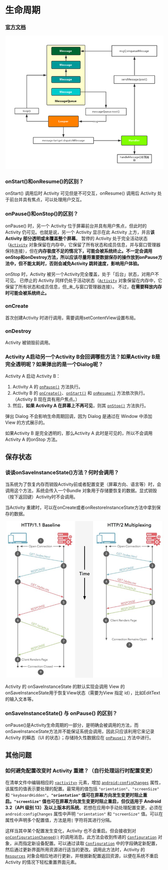 # 生命周期

### [官方文档](https://developer.android.com/guide/components/activities/?hl=zh-CN#Lifecycle)

![Activity &#x751F;&#x547D;&#x5468;&#x671F;](../../../.gitbook/assets/image%20%2830%29.png)

### onStart\(\)和onResume\(\)的区别？

onStart\(\) 调用后时 Activity 可见但是不可交互，onResume\(\) 调用后 Activity 处于前台并具有焦点，可以处理用户交互。

### onPause\(\)和onStop\(\)的区别？

onPause\(\) 时，另一个 Activity 位于屏幕前台并具有用户焦点，但此时的 Activity 仍可见。也就是说，另一个 Activity 显示在此 Activity 上方，并且**该 Activity 部分透明或未覆盖整个屏幕**。 暂停的 Activity 处于完全活动状态（[`Activity`](https://developer.android.com/reference/android/app/Activity.html?hl=zh-CN) 对象保留在内存中，它保留了所有状态和成员信息，并与窗口管理器保持连接），但在**内存极度不足的情况下，可能会被系统终止。不一定会调用onStop和onDestroy方法，所以应该尽量将重要数据保存的操作放到onPause方法中，但不能太耗时，否则会减免Activity 跳转速度，影响用户体验。**

onStop 时，Activity 被另一个Activity完全覆盖，处于「后台」状态，对用户不可见。 已停止的 Activity 同样仍处于活动状态（[`Activity`](https://developer.android.com/reference/android/app/Activity.html?hl=zh-CN) 对象保留在内存中，它保留了所有状态和成员信息，但_未_与窗口管理器连接）。 不过，**在需要释放内存时可能会被系统终止。**

### onCreate

首次创建Activity 时进行调用，需要调用setContentView设置布局。

### onDestroy

Activity 被销毁前调用。

### Activity A启动另一个Activity B会回调哪些方法？如果Activity B是完全透明呢？如果弹出的是一个Dialog呢？

Activity A 启动 Activity B：

1. Activity A 的 [`onPause()`](https://developer.android.com/reference/android/app/Activity.html?hl=zh-CN#onPause%28%29) 方法执行。
2. Activity B 的 [`onCreate()`](https://developer.android.com/reference/android/app/Activity.html?hl=zh-CN#onCreate%28android.os.Bundle%29)、[`onStart()`](https://developer.android.com/reference/android/app/Activity.html?hl=zh-CN#onStart%28%29) 和 [`onResume()`](https://developer.android.com/reference/android/app/Activity.html?hl=zh-CN#onResume%28%29) 方法依次执行。（Activity B 现在具有用户焦点。）
3. 然后，**如果 Activity A 在屏幕上不再可见**，则其 [`onStop()`](https://developer.android.com/reference/android/app/Activity.html?hl=zh-CN#onStop%28%29) 方法执行。

弹出 Dialog 不会影响生命周期回调，因为 Dialog 是通过在 Window 中添加 View 的方式展示的。

如果Activity B 是完全透明的，那么Activity A 此时是可见的，所以不会调用Activity A 的onStop 方法。

## 保存状态

### 谈谈onSaveInstanceState\(\)方法？何时会调用？

当系统为了恢复内存而销毁Activity前或者配置变更（屏幕方向、语言等）时，会调用这个方法，系统会传入一个Bundle 对象用于存储要恢复的数据。显式销毁（按下返回键）Activity时不会调用。

当Activity 重建时，可以在onCreate或者onRestoreInstanceState方法中拿到保存的数据。

![&#x4FDD;&#x5B58; Activity &#x72B6;&#x6001;](../../../.gitbook/assets/image%20%2815%29.png)

Activity 的 onSaveInstanceState 的默认实现会调用 View 的onSaveInstanceState用于恢复View状态（需要为View 指定 id），比如EditText的输入文本等。

### onSaveInstanceState\(\) 与 onPause\(\) 的区别？

onPause\(\)是Activity生命周期的一部分，是明确会被调用的方法，而onSaveInstanceState方法并不能保证系统会调用，因此只应该利用它来记录 Activity 的瞬态（UI 的状态）；存储持久性数据应在 [`onPause()`](https://developer.android.com/reference/android/app/Activity.html?hl=zh-CN#onPause%28%29) 方法中进行。

## 其他问题

### 如何避免配置改变时 Activity 重建？（自行处理运行时配置变更）

在清单文件中编辑相应的 [`<activity>`](https://developer.android.com/guide/topics/manifest/activity-element.html?hl=zh-CN) 元素，增加 [`android:configChanges`](https://developer.android.com/guide/topics/manifest/activity-element.html?hl=zh-CN#config) 属性，该属性的值表示要处理的配置。最常用的值包括 `"orientation"`、`"screenSize"` 和 `"keyboardHidden"`。**`"orientation"` 值可在屏幕方向发生变更时阻止重启。`"screenSize"` 值也可在屏幕方向发生变更时阻止重启，但仅适用于 Android 3.2（API 级别 13）及以上版本的系统**。若想在应用中手动处理配置变更，必须在 `android:configChanges` 属性中声明 `"orientation"` 和 `"screenSize"` 值。可以在属性中声明多个配置值，方法是用`|` 字符将其进行分隔。

这样当其中某个配置发生变化，Activity 也不会重启。但会接收到对 [`onConfigurationChanged()`](https://developer.android.com/reference/android/app/Activity?hl=zh-CN#onconfigurationchanged) 的调用消息。此方法会收到传递的 [`Configuration`](https://developer.android.com/reference/android/content/res/Configuration.html?hl=zh-CN) 对象，从而指定新设备配置。可以通过读取 [`Configuration`](https://developer.android.com/reference/android/content/res/Configuration.html?hl=zh-CN) 中的字段确定新配置，然后通过更新界面所用资源进行适当的更改。调用此方法时，Activity 的 [`Resources`](https://developer.android.com/reference/android/content/res/Resources.html?hl=zh-CN) 对象会相应地进行更新，并根据新配置返回资源，以便在系统不重启 Activity 的情况下轻松重置界面元素。

